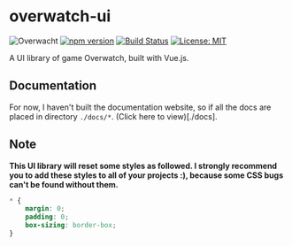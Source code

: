 # overwatch-ui

![Overwacht](https://img.shields.io/badge/ui--lib-overwatch-FFC429.svg)
[![npm version](https://badge.fury.io/js/overwatch-ui.svg)](https://badge.fury.io/js/overwatch-ui)
[![Build Status](https://travis-ci.org/Haixiang6123/overwatch-ui.svg?branch=master)](https://travis-ci.org/Haixiang6123/overwatch-ui)
[![License: MIT](https://img.shields.io/badge/License-MIT-yellow.svg)](https://opensource.org/licenses/MIT)

A UI library of game Overwatch, built with Vue.js.


## Documentation

For now, I haven't built the documentation website, 
so if all the docs are placed in directory `./docs/*`.
(Click here to view)[./docs].

## Note

**This UI library will reset some styles as followed. 
I strongly recommend you to add these styles to all of your projects :), 
because some CSS bugs can't be found without them.**

```css
* {
    margin: 0;
    padding: 0;
    box-sizing: border-box;
}
```
